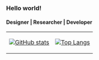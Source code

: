 ### Hello world!
#### Designer | Researcher | Developer

<table>
<tr>
<td>
 
[![GitHub stats](https://github-readme-stats-xi-dusky.vercel.app/api?username=ozanyetkin&count_private=true&bg_color=00000000&hide=issues&show_icons=true&hide_border=true)](https://github.com/ozanyetkin/github-readme-stats)
</td>
<td>
  
[![Top Langs](https://github-readme-stats-xi-dusky.vercel.app/api/top-langs/?username=ozanyetkin&count_private=true&layout=compact&bg_color=00000000&hide=dart&exclude_repo=hello-world-suite,unity-sketchfab-importer&langs_count=6&hide_border=true)](https://github.com/ozanyetkin/github-readme-stats)
</td>
</tr>
</table>

<!--
**ozanyetkin/ozanyetkin** is a ✨ _special_ ✨ repository because its `README.md` (this file) appears on your GitHub profile.

Here are some ideas to get you started:

- 🔭 I’m currently working on ...
- 🌱 I’m currently learning ...
- 👯 I’m looking to collaborate on ...
- 🤔 I’m looking for help with ...
- 💬 Ask me about ...
- 📫 How to reach me: ...
- 😄 Pronouns: ...
- ⚡ Fun fact: ...
-->
